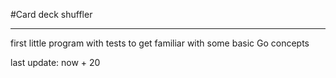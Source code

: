 #Card deck shuffler

---------------------------
first little program with tests to get familiar with some basic Go concepts

last update: now + 20